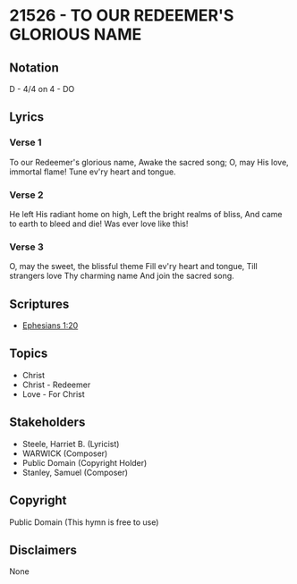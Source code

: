 # 21526 - TO OUR REDEEMER'S GLORIOUS NAME

## Notation

D - 4/4 on 4 - DO

## Lyrics

### Verse 1

To our Redeemer's glorious name, Awake the sacred song; O, may His love, immortal flame! Tune ev'ry heart and tongue.


### Verse 2

He left His radiant home on high, Left the bright realms of bliss, And came to earth to bleed and die! Was ever love like this!

### Verse 3

O, may the sweet, the blissful theme Fill ev'ry heart and tongue, Till strangers love Thy charming name And join the sacred song.



## Scriptures

- [Ephesians 1:20](https://www.biblegateway.com/passage/?search=Ephesians%201%3A20)

## Topics

- Christ
- Christ - Redeemer
- Love - For Christ

## Stakeholders

- Steele, Harriet B.  (Lyricist)
- WARWICK (Composer)
- Public Domain (Copyright Holder)
- Stanley, Samuel  (Composer)

## Copyright

Public Domain
(This hymn is free to use)

## Disclaimers

None

